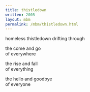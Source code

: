 ```yaml
---
title: thistledown 
written: 2005
layout: mbm
permalink: /mbm/thistledown.html
---
```


<div class="poem">
homeless thistledown  
drifting through


the come and go  
of everywhere


the rise and fall  
of everything


the hello and goodbye  
of everyone
</div>
